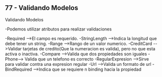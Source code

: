 ﻿## 77 - Validando Modelos


Validando Modelos

-Podemos utilizar atributos para realizar validaciones

-Required  -->El campo es requerido.
-StringLength -->Indica la longitud que debe tener un string.
-Range -->Rango de un valor numerico.
-CreditCard -->Validar tarjetas de credito(Que la numeracion es valida), pero no que esta activa o inactiva.
-Compare -->Valida que dos propiedades son iguales
-Phone--> Valida que un telefono es correcto
-RegularExpresion -->Sirve para validar contra una expresion regular
-Url -->Valida un formato de url
-BindRequired -->Indica que se requiere n binding hacia la propiedad



